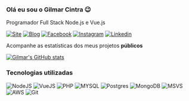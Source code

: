 ### Olá eu sou o Gilmar Cintra 😉

Programador Full Stack Node.js e Vue.js

[![Site](https://img.shields.io/badge/website-000000?style=for-the-badge&logo=About.me&logoColor=white)](https://gilmarcintra.com.br)
[![Blog](https://img.shields.io/badge/Medium-12100E?style=for-the-badge&logo=medium&logoColor=white)](https://medium.com/@gilmarcintra)
[![Facebook](https://img.shields.io/badge/Facebook-1877F2?style=for-the-badge&logo=facebook&logoColor=white)](https://www.facebook.com/gilmar.developer)
[![Instagram](https://img.shields.io/badge/Instagram-E4405F?style=for-the-badge&logo=instagram&logoColor=white)](https://www.instagram.com/gilmar.cintra/)
[![Linkedin](https://img.shields.io/badge/LinkedIn-0077B5?style=for-the-badge&logo=linkedin&logoColor=white)](https://www.linkedin.com/in/gilmarcintra/)

Acompanhe as estatísticas dos meus projetos **públicos**

[![Gilmar's GitHub stats](https://github-readme-stats.vercel.app/api?username=gilmar-cintra&show_icons=true)](https://github.com/gilmar-cintra/github-readme-stats)

### Tecnologias utilizadas

![NodeJS](https://img.shields.io/badge/Node.js-43853D?style=for-the-badge&logo=node.js&logoColor=white)
![VueJS](https://img.shields.io/badge/Vue.js-35495E?style=for-the-badge&logo=vue.js&logoColor=4FC08D)
![PHP](https://img.shields.io/badge/PHP-777BB4?style=for-the-badge&logo=php&logoColor=white)
![MYSQL](https://img.shields.io/badge/MySQL-00000F?style=for-the-badge&logo=mysql&logoColor=white)
![Postgres](https://img.shields.io/badge/PostgreSQL-316192?style=for-the-badge&logo=postgresql&logoColor=white)
![MongoDB](https://img.shields.io/badge/MongoDB-4EA94B?style=for-the-badge&logo=mongodb&logoColor=white)
![MSVS](https://img.shields.io/badge/Visual_Studio_Code-0078D4?style=for-the-badge&logo=visual%20studio%20code&logoColor=white)
![AWS](https://img.shields.io/badge/Amazon_AWS-232F3E?style=for-the-badge&logo=amazon-aws&logoColor=white)
![Git](https://img.shields.io/badge/Amazon_AWS-232F3E?style=for-the-badge&logo=amazon-aws&logoColor=white)
